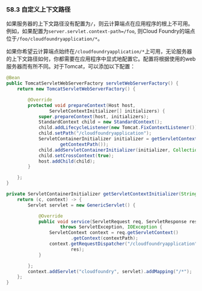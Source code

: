 ### 58.3 自定义上下文路径

如果服务器的上下文路径没有配置为`/`，则云计算端点在应用程序的根上不可用。例如，如果配置为`server.servlet.context-path=/foo`, 则Cloud Foundry的端点位于`/foo/cloudfoundryapplication/*`。

如果你希望云计算端点始终在`/cloudfoundryapplication/*`上可用，无论服务器的上下文路径如何，你都需要在应用程序中显式地配置它。配置将根据使用的web服务器而有所不同。对于Tomcat，可以添加以下配置：
```java
@Bean
public TomcatServletWebServerFactory servletWebServerFactory() {
	return new TomcatServletWebServerFactory() {

		@Override
		protected void prepareContext(Host host,
				ServletContextInitializer[] initializers) {
			super.prepareContext(host, initializers);
			StandardContext child = new StandardContext();
			child.addLifecycleListener(new Tomcat.FixContextListener());
			child.setPath("/cloudfoundryapplication");
			ServletContainerInitializer initializer = getServletContextInitializer(
					getContextPath());
			child.addServletContainerInitializer(initializer, Collections.emptySet());
			child.setCrossContext(true);
			host.addChild(child);
		}

	};
}

private ServletContainerInitializer getServletContextInitializer(String contextPath) {
	return (c, context) -> {
		Servlet servlet = new GenericServlet() {

			@Override
			public void service(ServletRequest req, ServletResponse res)
					throws ServletException, IOException {
				ServletContext context = req.getServletContext()
						.getContext(contextPath);
				context.getRequestDispatcher("/cloudfoundryapplication").forward(req,
						res);
			}

		};
		context.addServlet("cloudfoundry", servlet).addMapping("/*");
	};
}
```
